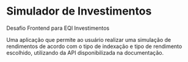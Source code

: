 # Simulador de Investimentos
Desafio Frontend para EQI Investimentos

Uma aplicação que permite ao usuário realizar uma simulação de rendimentos de acordo com o tipo de indexação e tipo de rendimento escolhido, utilizando da API disponibilizada na documentação.

